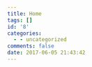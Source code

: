 ```yaml
---
title: Home
tags: []
id: '8'
categories:
  - - uncategorized
comments: false
date: 2017-06-05 21:43:42
---
```

